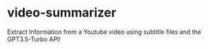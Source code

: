 # video-summarizer
Extract Information from a Youtube video using subtitle files and the GPT3.5-Turbo API!
